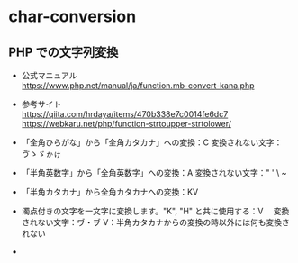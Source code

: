 # char-conversion

## PHP での文字列変換

- 公式マニュアル  
https://www.php.net/manual/ja/function.mb-convert-kana.php

- 参考サイト  
https://qiita.com/hrdaya/items/470b338e7c0014fe6dc7
https://webkaru.net/php/function-strtoupper-strtolower/

- 「全角ひらがな」から「全角カタカナ」への変換：C
  変換されない文字：ゔゝゞゕゖ
- 「半角英数字」から「全角英数字」への変換：A
  変換されない文字：" ' \ ~
- 「半角カタカナ」から全角カタカナへの変換：KV
- 濁点付きの文字を一文字に変換します。"K", "H" と共に使用する：V
　変換されない文字：ヷ・ヺ
V：半角カタカナからの変換の時以外には何も変換されない
- 
